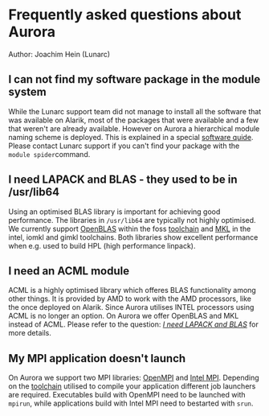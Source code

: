 # Frequently asked questions about Aurora
Author: Joachim Hein (Lunarc)

## I can not find my software package in the module system
While the Lunarc support team did not manage to install all the software that was available on Alarik, most of the packages that were available and a few that weren't are already available.  However on Aurora a hierarchical module naming scheme is deployed.  This is explained in a special [software quide](http://lunarc-documentation.readthedocs.org/en/latest/aurora_modules/).  Please contact Lunarc support if you can't find your package with the `module spider`command.

## I need LAPACK and BLAS - they used to be in /usr/lib64
Using an optimised BLAS library is important for achieving good performance.  The libraries in `/usr/lib64` are typically not highly optimised.  We currently support [OpenBLAS](http://www.openblas.net/) within the foss [toolchain](http://lunarc-documentation.readthedocs.org/en/latest/aurora_modules/#compiling-code-and-using-toolchains) and [MKL](https://software.intel.com/en-us/intel-mkl) in the intel, iomkl and gimkl toolchains.  Both libraries show excellent performance when e.g. used to build HPL (high performance linpack).

## I need an ACML module
ACML is a highly optimised library which offeres BLAS functionality among other things.  It is provided by AMD to work with the AMD processors, like the once deployed on Alarik.  Since Aurora utilises INTEL processors using ACML is no longer an option.  On Aurora we offer OpenBLAS and MKL instead of ACML.  Please refer to the question: [*I need LAPACK and BLAS*](#i-need-lapack-and-blas) for more details.

## My MPI application doesn't launch
On Aurora we support two MPI libraries: [OpenMPI](https://www.open-mpi.org/) and [Intel MPI](https://software.intel.com/en-us/intel-mpi-library).  Depending on the [toolchain](http://lunarc-documentation.readthedocs.org/en/latest/aurora_modules/#compiling-code-and-using-toolchains) utilised to compile your application different job launchers are required.  Executables build with OpenMPI need to be launched with `mpirun`, while applications build with Intel MPI need to bestarted with `srun`.  
